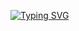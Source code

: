 [![Typing SVG](https://readme-typing-svg.demolab.com?font=Comic+Neue+&weight=600&size=35&duration=2000&pause=350&color=AD29E4&center=true&vCenter=true&random=true&height=150&lines=+Demonslayerrrr;Mr.Sigma2345;AI+developer;React+%2F+HTML+%2F+SCSS+%2F+JS;Python+%2F+Flask)](https://git.io/typing-svg)
